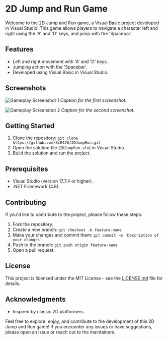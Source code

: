 # 2D Jump and Run Game

Welcome to the 2D Jump and Run game, a Visual Basic project developed in Visual Studio! This game allows players to navigate a character left and right using the 'A' and 'D' keys, and jump with the 'Spacebar'.

## Features

- Left and right movement with 'A' and 'D' keys.
- Jumping action with the 'Spacebar'.
- Developed using Visual Basic in Visual Studio.

## Screenshots

![Gameplay Screenshot 1](\sources\start)
*Caption for the first screenshot.*

![Gameplay Screenshot 2]()
*Caption for the second screenshot.*

## Getting Started

1. Clone the repository: `git clone https://github.com/ScR420/2DJumpRun.git`
2. Open the solution file (`2DJumpRun.sln`) in Visual Studio.
3. Build the solution and run the project.

## Prerequisites

- Visual Studio (version 17.7.4 or higher).
- .NET Framework (4.8).

## Contributing

If you'd like to contribute to the project, please follow these steps:

1. Fork the repository.
2. Create a new branch: `git checkout -b feature-name`
3. Make your changes and commit them: `git commit -m 'Description of your changes'`
4. Push to the branch: `git push origin feature-name`
5. Open a pull request.

## License

This project is licensed under the MIT License - see the [LICENSE.md](LICENSE.md) file for details.

## Acknowledgments

- Inspired by classic 2D platformers.

Feel free to explore, enjoy, and contribute to the development of this 2D Jump and Run game! If you encounter any issues or have suggestions, please open an issue or reach out to the maintainers.


